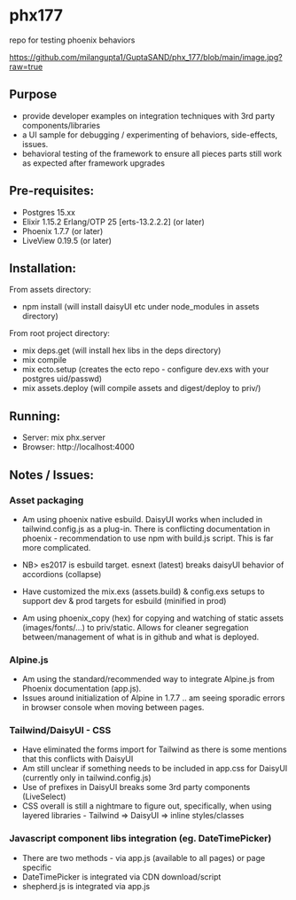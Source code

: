 # phx177
 repo for testing phoenix behaviors
 
 https://github.com/milangupta1/GuptaSAND/phx_177/blob/main/image.jpg?raw=true


 ## Purpose
 - provide developer examples on integration techniques with 3rd party components/libraries
 - a UI sample for debugging / experimenting of behaviors, side-effects, issues. 
 - behavioral testing of the framework to ensure all pieces parts still work as expected after framework upgrades

## Pre-requisites:
- Postgres 15.xx
- Elixir 1.15.2 Erlang/OTP 25 [erts-13.2.2.2] (or later)
- Phoenix 1.7.7 (or later)
- LiveView 0.19.5 (or later)


## Installation: 
From assets directory: 
- npm install (will install daisyUI etc under node_modules in assets directory)

From root project directory: 
- mix deps.get (will install hex libs in the deps directory)
- mix compile
- mix ecto.setup (creates the ecto repo - configure dev.exs with your postgres uid/passwd)
- mix assets.deploy (will compile assets and digest/deploy to priv/)

## Running:
- Server: mix phx.server
- Browser: http://localhost:4000


## Notes / Issues: 
### Asset packaging
- Am using phoenix native esbuild. DaisyUI works when included in tailwind.config.js as a plug-in.
There is conflicting documentation in phoenix - recommendation to use npm with build.js script. This is far more complicated. 

- NB> es2017 is esbuild target. esnext (latest) breaks daisyUI behavior of accordions (collapse)

- Have customized the mix.exs (assets.build) & config.exs setups to support dev & prod targets for esbuild (minified in prod)

- Am using phoenix_copy (hex) for copying and watching of static assets (images/fonts/...) to priv/static. Allows for cleaner segregation between/management of what is in github and what is deployed.


### Alpine.js
- Am using the standard/recommended way to integrate Alpine.js from Phoenix documentation (app.js).
- Issues around initialization of Alpine in 1.7.7 .. am seeing sporadic errors in browser console when moving between pages. 

### Tailwind/DaisyUI - CSS
- Have eliminated the forms import for Tailwind as there is some mentions that this conflicts with DaisyUI
- Am still unclear if something needs to be included in app.css for DaisyUI (currently only in tailwind.config.js)
- Use of prefixes in DaisyUI breaks some 3rd party components (LiveSelect)
- CSS overall is still a nightmare to figure out, specifically, when using layered libraries - Tailwind => DaisyUI => inline styles/classes

### Javascript component libs integration (eg. DateTimePicker)
- There are two methods - via app.js (available to all pages) or page specific <script></script> 
- DateTimePicker is integrated via CDN download/script
- shepherd.js is integrated via app.js